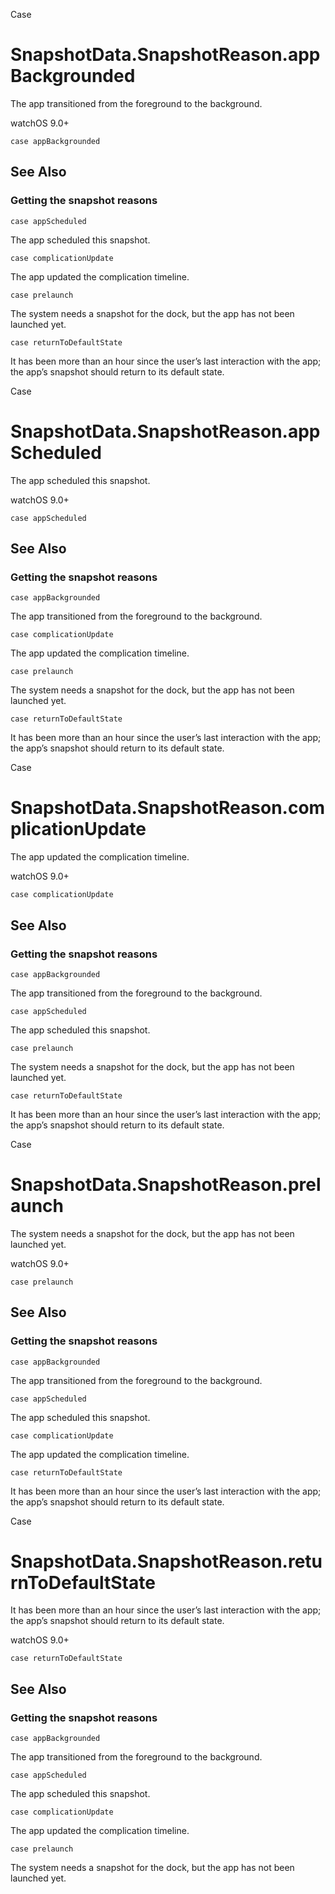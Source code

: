Case

# SnapshotData.SnapshotReason.appBackgrounded

The app transitioned from the foreground to the background.

watchOS 9.0+

    
    
    case appBackgrounded

## See Also

### Getting the snapshot reasons

`case appScheduled`

The app scheduled this snapshot.

`case complicationUpdate`

The app updated the complication timeline.

`case prelaunch`

The system needs a snapshot for the dock, but the app has not been launched
yet.

`case returnToDefaultState`

It has been more than an hour since the user’s last interaction with the app;
the app’s snapshot should return to its default state.

Case

# SnapshotData.SnapshotReason.appScheduled

The app scheduled this snapshot.

watchOS 9.0+

    
    
    case appScheduled

## See Also

### Getting the snapshot reasons

`case appBackgrounded`

The app transitioned from the foreground to the background.

`case complicationUpdate`

The app updated the complication timeline.

`case prelaunch`

The system needs a snapshot for the dock, but the app has not been launched
yet.

`case returnToDefaultState`

It has been more than an hour since the user’s last interaction with the app;
the app’s snapshot should return to its default state.

Case

# SnapshotData.SnapshotReason.complicationUpdate

The app updated the complication timeline.

watchOS 9.0+

    
    
    case complicationUpdate

## See Also

### Getting the snapshot reasons

`case appBackgrounded`

The app transitioned from the foreground to the background.

`case appScheduled`

The app scheduled this snapshot.

`case prelaunch`

The system needs a snapshot for the dock, but the app has not been launched
yet.

`case returnToDefaultState`

It has been more than an hour since the user’s last interaction with the app;
the app’s snapshot should return to its default state.

Case

# SnapshotData.SnapshotReason.prelaunch

The system needs a snapshot for the dock, but the app has not been launched
yet.

watchOS 9.0+

    
    
    case prelaunch

## See Also

### Getting the snapshot reasons

`case appBackgrounded`

The app transitioned from the foreground to the background.

`case appScheduled`

The app scheduled this snapshot.

`case complicationUpdate`

The app updated the complication timeline.

`case returnToDefaultState`

It has been more than an hour since the user’s last interaction with the app;
the app’s snapshot should return to its default state.

Case

# SnapshotData.SnapshotReason.returnToDefaultState

It has been more than an hour since the user’s last interaction with the app;
the app’s snapshot should return to its default state.

watchOS 9.0+

    
    
    case returnToDefaultState

## See Also

### Getting the snapshot reasons

`case appBackgrounded`

The app transitioned from the foreground to the background.

`case appScheduled`

The app scheduled this snapshot.

`case complicationUpdate`

The app updated the complication timeline.

`case prelaunch`

The system needs a snapshot for the dock, but the app has not been launched
yet.


